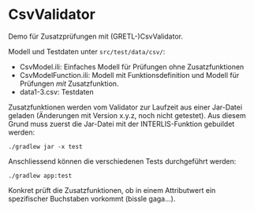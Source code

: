# CsvValidator

Demo für Zusatzprüfungen mit (GRETL-)CsvValidator.

Modell und Testdaten unter `src/test/data/csv/`:

- CsvModel.ili: Einfaches Modell für Prüfungen ohne Zusatzfunktionen
- CsvModelFunction.ili: Modell mit Funktionsdefinition und Modell für Prüfungen _mit_ Zusatzfunktion.
- data1-3.csv: Testdaten

Zusatzfunktionen werden vom Validator zur Laufzeit aus einer Jar-Datei geladen (Änderungen mit Version x.y.z, noch nicht getestet). Aus diesem Grund muss zuerst die Jar-Datei mit der INTERLIS-Funktion gebuildet werden:

```
./gradlew jar -x test
```

Anschliessend können die verschiedenen Tests durchgeführt werden:

```
./gradlew app:test
```

Konkret prüft die Zusatzfunktionen, ob in einem Attributwert ein spezifischer Buchstaben vorkommt (bissle gaga...).


